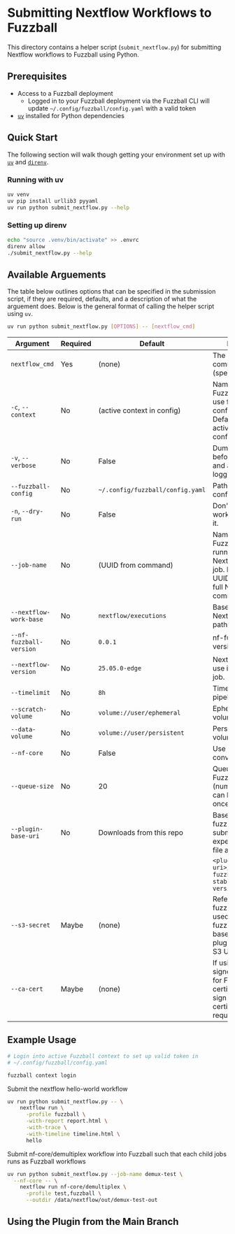 # Submitting Nextflow Workflows to Fuzzball

This directory contains a helper script (`submit_nextflow.py`) for submitting
Nextflow workflows to Fuzzball using Python.

## Prerequisites

- Access to a Fuzzball deployment
  - Logged in to your Fuzzball deployment via the Fuzzball CLI will update
  `~/.config/fuzzball/config.yaml` with a valid token
- [`uv`](https://github.com/astral-sh/uv) installed for Python dependencies

## Quick Start

The following section will walk though getting your environment set up with
[`uv`](https://github.com/astral-sh/uv) and
[`direnv`](https://github.com/direnv/direnv).

### Running with uv

```sh
uv venv
uv pip install urllib3 pyyaml
uv run python submit_nextflow.py --help
```

### Setting up direnv

```sh
echo "source .venv/bin/activate" >> .envrc
direnv allow
./submit_nextflow.py --help
```

## Available Arguements

The table below outlines options that can be specified in the submission script,
if they are required, defaults, and a description of what the arguement does.
Below is the general format of calling the helper script using `uv`.

```sh
uv run python submit_nextflow.py [OPTIONS] -- [nextflow_cmd]
```

| Argument                  | Required | Default                        | Description                                                                                                                        |
|---------------------------|----------|--------------------------------|------------------------------------------------------------------------------------------------------------------------------------|
| `nextflow_cmd`            | Yes      | (none)                         | The Nextflow command to run (specified after `--`).                                                                                |
| `-c`, `--context`         | No       | (active context in config)     | Name of the Fuzzball context to use from config.yaml. Defaults to the active context in the config file.                           |
| `-v`, `--verbose`         | No       | False                          | Dump the workflow before submitting and add debug logging.                                                                         |
| `--fuzzball-config`       | No       | `~/.config/fuzzball/config.yaml` | Path to the Fuzzball configuration file.                                                                                         |
| `-n`, `--dry-run`         | No       | False                          | Don't submit the workflow, just print it.                                                                                          |
| `--job-name`              | No       | (UUID from command)            | Name of the Fuzzball workflow running the Nextflow controller job. Defaults to a UUID seeded by the full Nextflow command.         |
| `--nextflow-work-base`    | No       | `nextflow/executions`          | Base directory for Nextflow execution paths.                                                                                       |
| `--nf-fuzzball-version`   | No       | `0.0.1`                        | nf-fuzzball plugin version.                                                                                                        |
| `--nextflow-version`      | No       | `25.05.0-edge`                 | Nextflow version to use in the Fuzzball job.                                                                                       |
| `--timelimit`             | No       | `8h`                           | Timelimit for the pipeline job.                                                                                                    |
| `--scratch-volume`        | No       | `volume://user/ephemeral`      | Ephemeral scratch volume reference.                                                                                                |
| `--data-volume`           | No       | `volume://user/persistent`     | Persistent data volume reference.                                                                                                  |
| `--nf-core`               | No       | False                          | Use nf-core conventions.                                                                                                           |
| `--queue-size`            | No       | 20                             | Queue size for the Fuzzball executor (number of jobs that can be queued at once).                                                  |
| `--plugin-base-uri`       | No       | Downloads from this repo       | Base URI for the nf-fuzzball plugin. The submission script expects to find a zip file at                                           |
|                           |          |                                | `<plugin-base-uri>/v<version>/nf-fuzzball-<version>-stable-v<fuzzball-version>.zip`                                                |
| `--s3-secret`             | Maybe    | (none)                         | Reference for fuzzball S3 secret used to pull the nf-fuzzball plugin if the base URI for the plugin download is a S3 URI.          |
| `--ca-cert`               | Maybe    | (none)                         | If using a self-signed certificate for Fuzzball, the CA certificate used to sign the Fuzzball certificate is required              |

## Example Usage

```sh
# Login into active Fuzzball context to set up valid token in
# ~/.config/fuzzball/config.yaml

fuzzball context login
```

Submit the nextflow hello-world workflow
```sh
uv run python submit_nextflow.py -- \
    nextflow run \
      -profile fuzzball \
      -with-report report.html \
      -with-trace \
      -with-timeline timeline.html \
      hello
```

Submit nf-core/demultiplex workflow into Fuzzball such that each child jobs
runs as Fuzzball workflows
```sh
uv run python submit_nextflow.py --job-name demux-test \
  --nf-core -- \
    nextflow run nf-core/demultiplex \
      -profile test,fuzzball \
      --outdir /data/nextflow/out/demux-test-out
```

## Using the Plugin from the Main Branch
